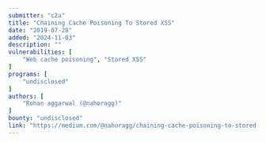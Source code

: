 ```yaml
---
submitter: "c2a"
title: "Chaining Cache Poisoning To Stored XSS"
date: "2019-07-28"
added: "2024-11-03"
description: ""
vulnerabilities: [
    "Web cache poisoning", "Stored XSS"
]
programs: [
    "undisclosed"
]
authors: [
    "Rohan aggarwal (@nahoragg)"
]
bounty: "undisclosed"
link: "https://medium.com/@nahoragg/chaining-cache-poisoning-to-stored-xss-b910076bda4f"
---
```





